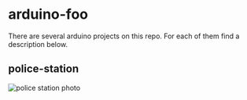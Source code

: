 # arduino-foo
There are several arduino projects on this repo. For each of them find a description below.

## police-station

![police station photo](/images/police-station.png)
